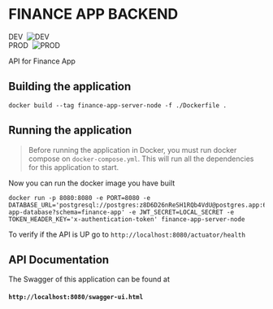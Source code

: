 # FINANCE APP BACKEND
DEV&nbsp;&nbsp;![DEV](https://github.com/viictrp/finance-app-backend/actions/workflows/build-dev.yml/badge.svg)
<br>PROD&nbsp;&nbsp;![PROD](https://github.com/viictrp/finance-app-backend/actions/workflows/build-prod.yml/badge.svg)

API for Finance App

## Building the application

    docker build --tag finance-app-server-node -f ./Dockerfile .

## Running the application

> Before running the application in Docker, you must run docker compose on `docker-compose.yml`.
> This will run all the dependencies for this application to start.

Now you can run the docker image you have built

    docker run -p 8080:8080 -e PORT=8080 -e DATABASE_URL='postgresql://postgres:z8D6D26nReSH1RQb4VdU@postgres.app:6787/finance-app-database?schema=finance-app' -e JWT_SECRET=LOCAL_SECRET -e TOKEN_HEADER_KEY='x-authentication-token' finance-app-server-node

To verify if the API is UP go to `http://localhost:8080/actuator/health`

## API Documentation

The Swagger of this application can be found at <br>

#### `http://localhost:8080/swagger-ui.html`
